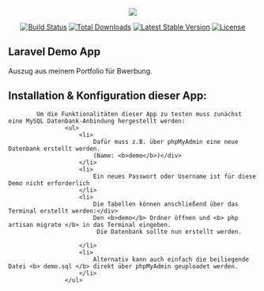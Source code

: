 <p align="center"><img src="https://laravel.com/assets/img/components/logo-laravel.svg"></p>

<p align="center">
<a href="https://travis-ci.org/laravel/framework"><img src="https://travis-ci.org/laravel/framework.svg" alt="Build Status"></a>
<a href="https://packagist.org/packages/laravel/framework"><img src="https://poser.pugx.org/laravel/framework/d/total.svg" alt="Total Downloads"></a>
<a href="https://packagist.org/packages/laravel/framework"><img src="https://poser.pugx.org/laravel/framework/v/stable.svg" alt="Latest Stable Version"></a>
<a href="https://packagist.org/packages/laravel/framework"><img src="https://poser.pugx.org/laravel/framework/license.svg" alt="License"></a>
</p>

## Laravel Demo App
Auszug aus meinem Portfolio für Bwerbung.

## Installation & Konfiguration dieser App:

 			Um die Funktionalitäten dieser App zu testen muss zunächst eine MySQL Datenbank-Anbindung hergestellt werden:
 					<ul>
 						<li>
 							Dafür muss z.B. über phpMyAdmin eine neue Datenbank erstellt werden.
 							(Name: <b>demo</b>)</div>
 						</li>
 						<li>
 							Ein neues Passwort oder Username ist für diese Demo nicht erforderlich
 						</li>
 						<li>
 							Die Tabellen können anschließend über das Terminal erstellt werden:</div>
 							Den <b>demo</b> Ordner öffnen und <b> php artisan migrate </b> in das Terminal eingeben.
 							 Die Datenbank sollte nun erstellt werden.
 						 
						</li>
 						<li>
 							Alternativ kann auch einfach die beiliegende Datei <b> demo.sql </b> direkt über phpMyAdmin geuploadet werden.
 						</li>
 				 	</ul>
 		
